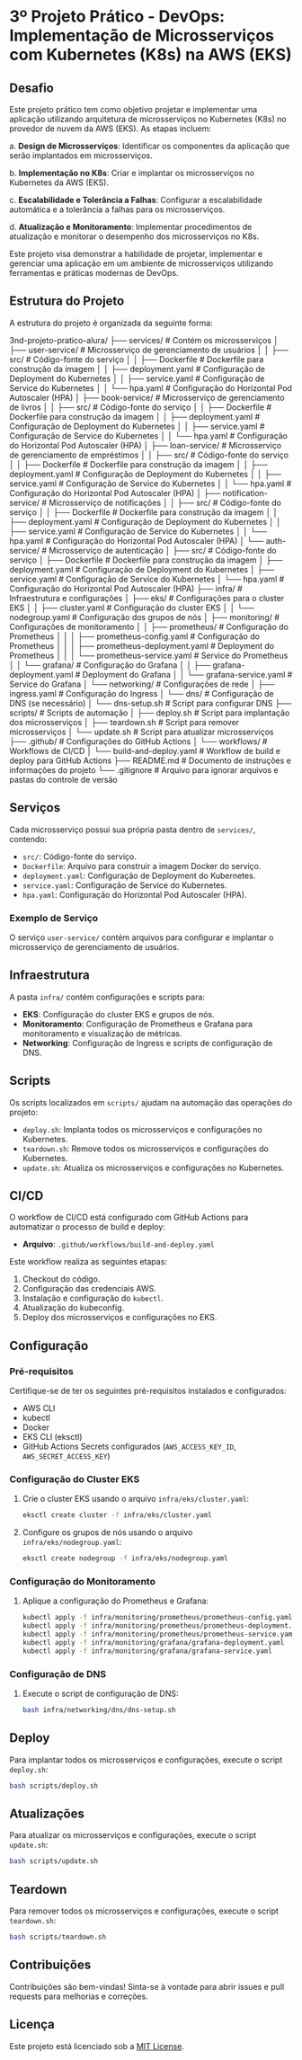 # 3º Projeto Prático - DevOps: Implementação de Microsserviços com Kubernetes (K8s) na AWS (EKS)

## Desafio

Este projeto prático tem como objetivo projetar e implementar uma aplicação utilizando arquitetura de microsserviços no Kubernetes (K8s) no provedor de nuvem da AWS (EKS). As etapas incluem:

a. **Design de Microsserviços**: Identificar os componentes da aplicação que serão implantados em microsserviços.

b. **Implementação no K8s**: Criar e implantar os microsserviços no Kubernetes da AWS (EKS).

c. **Escalabilidade e Tolerância a Falhas**: Configurar a escalabilidade automática e a tolerância a falhas para os microsserviços.

d. **Atualização e Monitoramento**: Implementar procedimentos de atualização e monitorar o desempenho dos microsserviços no K8s.

Este projeto visa demonstrar a habilidade de projetar, implementar e gerenciar uma aplicação em um ambiente de microsserviços utilizando ferramentas e práticas modernas de DevOps.

## Estrutura do Projeto

A estrutura do projeto é organizada da seguinte forma:

3nd-projeto-pratico-alura/
├── services/                        # Contém os microsserviços
│   ├── user-service/                # Microsserviço de gerenciamento de usuários
│   │   ├── src/                     # Código-fonte do serviço
│   │   ├── Dockerfile               # Dockerfile para construção da imagem
│   │   ├── deployment.yaml          # Configuração de Deployment do Kubernetes
│   │   ├── service.yaml             # Configuração de Service do Kubernetes
│   │   └── hpa.yaml                 # Configuração do Horizontal Pod Autoscaler (HPA)
│   ├── book-service/                # Microsserviço de gerenciamento de livros
│   │   ├── src/                     # Código-fonte do serviço
│   │   ├── Dockerfile               # Dockerfile para construção da imagem
│   │   ├── deployment.yaml          # Configuração de Deployment do Kubernetes
│   │   ├── service.yaml             # Configuração de Service do Kubernetes
│   │   └── hpa.yaml                 # Configuração do Horizontal Pod Autoscaler (HPA)
│   ├── loan-service/                # Microsserviço de gerenciamento de empréstimos
│   │   ├── src/                     # Código-fonte do serviço
│   │   ├── Dockerfile               # Dockerfile para construção da imagem
│   │   ├── deployment.yaml          # Configuração de Deployment do Kubernetes
│   │   ├── service.yaml             # Configuração de Service do Kubernetes
│   │   └── hpa.yaml                 # Configuração do Horizontal Pod Autoscaler (HPA)
│   ├── notification-service/        # Microsserviço de notificações
│   │   ├── src/                     # Código-fonte do serviço
│   │   ├── Dockerfile               # Dockerfile para construção da imagem
│   │   ├── deployment.yaml          # Configuração de Deployment do Kubernetes
│   │   ├── service.yaml             # Configuração de Service do Kubernetes
│   │   └── hpa.yaml                 # Configuração do Horizontal Pod Autoscaler (HPA)
│   └── auth-service/                # Microsserviço de autenticação
│       ├── src/                     # Código-fonte do serviço
│       ├── Dockerfile               # Dockerfile para construção da imagem
│       ├── deployment.yaml          # Configuração de Deployment do Kubernetes
│       ├── service.yaml             # Configuração de Service do Kubernetes
│       └── hpa.yaml                 # Configuração do Horizontal Pod Autoscaler (HPA)
├── infra/                           # Infraestrutura e configurações
│   ├── eks/                         # Configurações para o cluster EKS
│   │   ├── cluster.yaml             # Configuração do cluster EKS
│   │   └── nodegroup.yaml           # Configuração dos grupos de nós
│   ├── monitoring/                  # Configurações de monitoramento
│   │   ├── prometheus/              # Configuração do Prometheus
│   │   │   ├── prometheus-config.yaml  # Configuração do Prometheus
│   │   │   ├── prometheus-deployment.yaml # Deployment do Prometheus
│   │   │   └── prometheus-service.yaml   # Service do Prometheus
│   │   └── grafana/                 # Configuração do Grafana
│   │       ├── grafana-deployment.yaml   # Deployment do Grafana
│   │       └── grafana-service.yaml      # Service do Grafana
│   └── networking/                  # Configurações de rede
│       ├── ingress.yaml             # Configuração do Ingress
│       └── dns/                    # Configuração de DNS (se necessário)
│           └── dns-setup.sh         # Script para configurar DNS
├── scripts/                         # Scripts de automação
│   ├── deploy.sh                    # Script para implantação dos microsserviços
│   ├── teardown.sh                  # Script para remover microsserviços
│   └── update.sh                    # Script para atualizar microsserviços
├── .github/                         # Configurações do GitHub Actions
│   └── workflows/                   # Workflows de CI/CD
│       └── build-and-deploy.yaml    # Workflow de build e deploy para GitHub Actions
├── README.md                        # Documento de instruções e informações do projeto
└── .gitignore                       # Arquivo para ignorar arquivos e pastas do controle de versão

## Serviços

Cada microsserviço possui sua própria pasta dentro de `services/`, contendo:

- `src/`: Código-fonte do serviço.
- `Dockerfile`: Arquivo para construir a imagem Docker do serviço.
- `deployment.yaml`: Configuração de Deployment do Kubernetes.
- `service.yaml`: Configuração de Service do Kubernetes.
- `hpa.yaml`: Configuração do Horizontal Pod Autoscaler (HPA).

### Exemplo de Serviço

O serviço `user-service/` contém arquivos para configurar e implantar o microsserviço de gerenciamento de usuários.

## Infraestrutura

A pasta `infra/` contém configurações e scripts para:

- **EKS**: Configuração do cluster EKS e grupos de nós.
- **Monitoramento**: Configuração de Prometheus e Grafana para monitoramento e visualização de métricas.
- **Networking**: Configuração de Ingress e scripts de configuração de DNS.

## Scripts

Os scripts localizados em `scripts/` ajudam na automação das operações do projeto:

- `deploy.sh`: Implanta todos os microsserviços e configurações no Kubernetes.
- `teardown.sh`: Remove todos os microsserviços e configurações do Kubernetes.
- `update.sh`: Atualiza os microsserviços e configurações no Kubernetes.

## CI/CD

O workflow de CI/CD está configurado com GitHub Actions para automatizar o processo de build e deploy:

- **Arquivo**: `.github/workflows/build-and-deploy.yaml`

Este workflow realiza as seguintes etapas:

1. Checkout do código.
2. Configuração das credenciais AWS.
3. Instalação e configuração do `kubectl`.
4. Atualização do kubeconfig.
5. Deploy dos microsserviços e configurações no EKS.

## Configuração

### Pré-requisitos

Certifique-se de ter os seguintes pré-requisitos instalados e configurados:

- AWS CLI
- kubectl
- Docker
- EKS CLI (eksctl)
- GitHub Actions Secrets configurados (`AWS_ACCESS_KEY_ID`, `AWS_SECRET_ACCESS_KEY`)

### Configuração do Cluster EKS

1. Crie o cluster EKS usando o arquivo `infra/eks/cluster.yaml`:
   ```sh
   eksctl create cluster -f infra/eks/cluster.yaml
   ```

2. Configure os grupos de nós usando o arquivo `infra/eks/nodegroup.yaml`:
   ```sh
   eksctl create nodegroup -f infra/eks/nodegroup.yaml
   ```

### Configuração do Monitoramento

1. Aplique a configuração do Prometheus e Grafana:
   ```sh
   kubectl apply -f infra/monitoring/prometheus/prometheus-config.yaml
   kubectl apply -f infra/monitoring/prometheus/prometheus-deployment.yaml
   kubectl apply -f infra/monitoring/prometheus/prometheus-service.yaml
   kubectl apply -f infra/monitoring/grafana/grafana-deployment.yaml
   kubectl apply -f infra/monitoring/grafana/grafana-service.yaml
   ```

### Configuração de DNS

1. Execute o script de configuração de DNS:
   ```sh
   bash infra/networking/dns/dns-setup.sh
   ```

## Deploy

Para implantar todos os microsserviços e configurações, execute o script `deploy.sh`:

```sh
bash scripts/deploy.sh
```

## Atualizações

Para atualizar os microsserviços e configurações, execute o script `update.sh`:

```sh
bash scripts/update.sh
```

## Teardown

Para remover todos os microsserviços e configurações, execute o script `teardown.sh`:

```sh
bash scripts/teardown.sh
```

## Contribuições

Contribuições são bem-vindas! Sinta-se à vontade para abrir issues e pull requests para melhorias e correções.

## Licença

Este projeto está licenciado sob a [MIT License](LICENSE).
